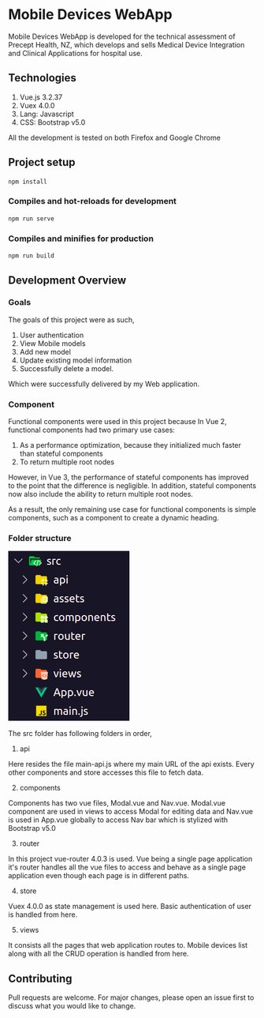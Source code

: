 # Mobile Devices WebApp

Mobile Devices WebApp is developed for the technical assessment of Precept Health, NZ, which develops and sells Medical Device Integration and Clinical Applications for hospital use.

## Technologies
1) Vue.js 3.2.37
2) Vuex 4.0.0
3) Lang: Javascript
4) CSS: Bootstrap v5.0

All the development is tested on both Firefox and Google Chrome

## Project setup
```
npm install
```

### Compiles and hot-reloads for development
```
npm run serve
```

### Compiles and minifies for production
```
npm run build
```
## Development Overview
### Goals

The goals of this project were as such,
1) User authentication
2) View Mobile models
3) Add new model
4) Update existing model information
5) Successfully delete a model. 

Which were successfully delivered by my Web application.

### Component
Functional components were used in this project because In Vue 2, functional components had two primary use cases:

1) As a performance optimization, because they initialized much faster than stateful components
2) To return multiple root nodes

However, in Vue 3, the performance of stateful components has improved to the point that the difference is negligible. In addition, stateful components now also include the ability to return multiple root nodes.

As a result, the only remaining use case for functional components is simple components, such as a component to create a dynamic heading.

### Folder structure
![alt text](https://github.com/ShinobiSaad/MobileDevices/blob/main/public/images/folder_structure.png?raw=true)

The src folder has following folders in order,

1) api

Here resides the file main-api.js where my main URL of the api exists. Every other components and store accesses this file to fetch data. 

2) components

Components has two vue files, Modal.vue and Nav.vue. Modal.vue component are used in views to access Modal for editing data and Nav.vue is used in App.vue globally to access Nav bar which is stylized with Bootstrap v5.0

3) router

In this project vue-router 4.0.3 is used. Vue being a single page application it's router handles all the vue files to access and behave as a single page application even though each page is in different paths.

4) store

Vuex 4.0.0 as state management is used here. Basic authentication of user is handled from here.

5) views 

It consists all the pages that web application routes to. Mobile devices list along with all the CRUD operation is handled from here.

## Contributing
Pull requests are welcome. For major changes, please open an issue first to discuss what you would like to change.
